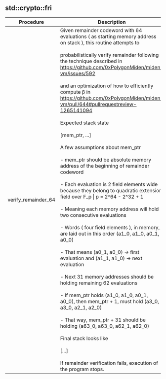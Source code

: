 
## std::crypto::fri
| Procedure | Description |
| ----------- | ------------- |
| verify_remainder_64 | Given remainder codeword with 64 evaluations ( as starting memory address on stack ), this routine attempts to<br /><br />probabilistically verify remainder following the technique described in https://github.com/0xPolygonMiden/miden-vm/issues/592<br /><br />and an optimization of how to efficiently compute β in https://github.com/0xPolygonMiden/miden-vm/pull/644#pullrequestreview-1265141094<br /><br />Expected stack state<br /><br />[mem_ptr, ...]<br /><br />A few assumptions about mem_ptr<br /><br />- mem_ptr should be absolute memory address of the beginning of remainder codeword<br /><br />- Each evaluation is 2 field elements wide because they belong to quadratic extension field over F_p \| p = 2^64 - 2^32 + 1<br /><br />- Meaning each memory address will hold two consecutive evaluations<br /><br />- Words ( four field elements ), in memory, are laid out in this order (a1_0, a1_0, a0_1, a0_0)<br /><br />- That means (a0_1, a0_0) -> first evaluation and (a1_1, a1_0) -> next evaluation<br /><br />- Next 31 memory addresses should be holding remaining 62 evaluations<br /><br />- If mem_ptr holds (a1_0, a1_0, a0_1, a0_0), then mem_ptr + 1, must hold (a3_0, a3_0, a2_1, a2_0)<br /><br />- That way, mem_ptr + 31 should be holding (a63_0, a63_0, a62_1, a62_0)<br /><br />Final stack looks like<br /><br />[...]<br /><br />If remainder verification fails, execution of the program stops. |
